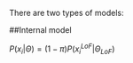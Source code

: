 There are two types of models:

##Internal model

$P(x_i|\Theta) = (1 - \pi)P(x_{i}^{LoF}|\Theta_{LoF})$
